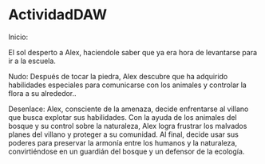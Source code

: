 # ActividadDAW
 
Inicio:

El sol desperto a Alex, haciendole saber que ya era hora de levantarse para ir a la escuela. 


Nudo: 
Después de tocar la piedra, Alex descubre que ha adquirido habilidades especiales para comunicarse con los animales y controlar la flora a su alrededor..

Desenlace: Alex, consciente de la amenaza, decide enfrentarse al villano que busca explotar sus habilidades. Con la ayuda de los animales del bosque y su control sobre la naturaleza, Alex logra frustrar los malvados planes del villano y proteger a su comunidad. Al final, decide usar sus poderes para preservar la armonía entre los humanos y la naturaleza, convirtiéndose en un guardián del bosque y un defensor de la ecología.
